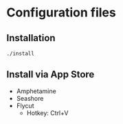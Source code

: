 # Configuration files

## Installation

`./install`

## Install via App Store

* Amphetamine
* Seashore
* Flycut
    * Hotkey: Ctrl+V
